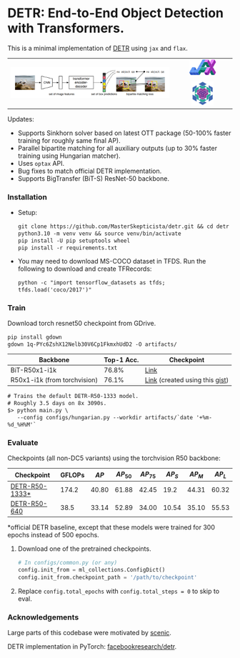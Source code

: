 # DETR: End-to-End Object Detection with Transformers.

This is a minimal implementation of [DETR](https://arxiv.org/abs/2005.12872) using `jax` and `flax`.

<table align="center">
  <tr>
    <td rowspan="2" align="center">
      <img src="https://github.com/MasterSkepticista/detr/raw/main/.github/detr.png" alt="DETR Architecture">
    </td>
    <td align="center" style="padding-bottom: 10px;">
      <img src="https://github.com/MasterSkepticista/detr/raw/main/.github/jax.png" alt="JAX logo" width="50%">
    </td>
  </tr>
  <tr>
    <td align="center">
      <img src="https://github.com/MasterSkepticista/detr/raw/main/.github/flax.png" alt="Flax logo" width="40%">
    </td>
  </tr>
</table>

Updates:
* Supports Sinkhorn solver based on latest OTT package (50-100% faster training for roughly same final AP).
* Parallel bipartite matching for all auxiliary outputs (up to 30% faster training using Hungarian matcher).
* Uses `optax` API.
* Bug fixes to match official DETR implementation.
* Supports BigTransfer (BiT-S) ResNet-50 backbone.

### Installation

* Setup:
  ```shell
  git clone https://github.com/MasterSkepticista/detr.git && cd detr
  python3.10 -m venv venv && source venv/bin/activate
  pip install -U pip setuptools wheel
  pip install -r requirements.txt
  ```

* You may need to download MS-COCO dataset in TFDS. Run the following to download
and create TFRecords:
  ```shell
  python -c "import tensorflow_datasets as tfds; tfds.load('coco/2017')"
  ```

### Train

Download torch resnet50 checkpoint from GDrive.

```shell
pip install gdown
gdown 1q-PYc6ZshX12Nelb30V6Cp1FkmxhUdD2 -O artifacts/
```

|Backbone|Top-1 Acc.|Checkpoint|
|--------|----------|----|
|BiT-R50x1-i1k|76.8%|[Link](https://drive.google.com/file/d/1iVBV9jghBR2mseSc5z2SB1b8QptI9mju/view?usp=drive_link)|
|R50x1-i1k (from torchvision)|76.1%|[Link](https://drive.google.com/file/d/1q-PYc6ZshX12Nelb30V6Cp1FkmxhUdD2/view?usp=sharing) (created using this [gist](https://gist.github.com/MasterSkepticista/c854bce837a5cb5ca0489bd33b3a2259))|

```shell
# Trains the default DETR-R50-1333 model.
# Roughly 3.5 days on 8x 3090s.
$> python main.py \
   --config configs/hungarian.py --workdir artifacts/`date '+%m-%d_%H%M'`
```

### Evaluate
Checkpoints (all non-DC5 variants) using the torchvision R50 backbone:

|Checkpoint|GFLOPs|$AP$|$AP_{50}$|$AP_{75}$|$AP_S$|$AP_M$|$AP_L$|
|-|-|-|-|-|-|-|-|
[DETR-R50-1333*](https://drive.google.com/file/d/1fu4M3l88mhiQEUpADoUT2wrSEIZNDSqe/view?usp=sharing)|174.2|40.80|61.88|42.45|19.2|44.31|60.32|
[DETR-R50-640](https://drive.google.com/file/d/1XYV3ULIDwa59AVYSAvBeIOFXwRR_GZ46/view?usp=sharing)|38.5|33.14|52.89|34.00|10.54|35.10|55.53|

\*official DETR baseline, except that these models were trained for 300 epochs instead of 500 epochs.

1. Download one of the pretrained checkpoints.
    ```python
    # In configs/common.py (or any)
    config.init_from = ml_collections.ConfigDict()
    config.init_from.checkpoint_path = '/path/to/checkpoint'
    ```
2. Replace `config.total_epochs` with `config.total_steps = 0` to skip to eval.

### Acknowledgements
Large parts of this codebase were motivated by [scenic](https://github.com/google-research/scenic/).

DETR implementation in PyTorch: [facebookresearch/detr](https://github.com/facebookresearch/detr).
